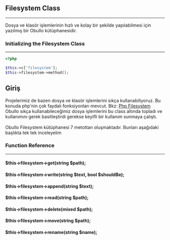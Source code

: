 
## Filesystem Class

------

Dosya ve klasör işlemlerinin hızlı ve kolay bir şekilde yapılabilmesi için yazılmış bir Obullo kütüphanesidir.

### Initializing the Filesystem Class

------

```php
<?php

$this->c['filesystem'];
$this->filesystem->method();
```


## Giriş

Projelerimiz de bazen dosya ve klasör işlemlerini sıkça kullanabiliyoruz. Bu konuda php'nin çok faydalı fonksiyonları mevcut. Bkz: [Php Filesystem](http://php.net/manual/en/book.filesystem.php) Obullo sıkça kullanabileceğimiz dosya işlemlerini bu class altında topladı ve kullanımını gerek basitleştirdi gerekse keyifli bir kullanım sunmaya çalıştı.
    <br />
    <br />
    Obullo Filesystem kütüphanesi 7 metottan oluşmaktadır. Bunları aşağıdaki başlıkta tek tek inceleyelim



### Function Reference

------

#### $this->filesystem->get(string $path);

#### $this->filesystem->write(string $text, bool $shouldBe);

#### $this->filesystem->append(string $text);

#### $this->filesystem->read(string $path);

#### $this->filesystem->delete(mixed $path);

#### $this->filesystem->move(string $path);

#### $this->filesystem->rename(string $name);